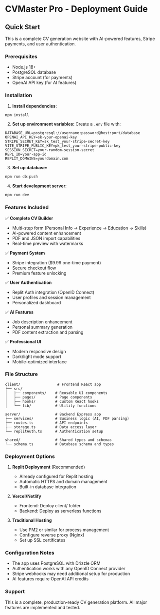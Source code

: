 # CVMaster Pro - Deployment Guide

## Quick Start

This is a complete CV generation website with AI-powered features, Stripe payments, and user authentication.

### Prerequisites
- Node.js 18+ 
- PostgreSQL database
- Stripe account (for payments)
- OpenAI API key (for AI features)

### Installation

1. **Install dependencies:**
```bash
npm install
```

2. **Set up environment variables:**
Create a `.env` file with:
```
DATABASE_URL=postgresql://username:password@host:port/database
OPENAI_API_KEY=sk-your-openai-key
STRIPE_SECRET_KEY=sk_test_your-stripe-secret-key
VITE_STRIPE_PUBLIC_KEY=pk_test_your-stripe-public-key
SESSION_SECRET=your-random-session-secret
REPL_ID=your-app-id
REPLIT_DOMAINS=yourdomain.com
```

3. **Set up database:**
```bash
npm run db:push
```

4. **Start development server:**
```bash
npm run dev
```

### Features Included

✅ **Complete CV Builder**
- Multi-step form (Personal Info → Experience → Education → Skills)
- AI-powered content enhancement
- PDF and JSON import capabilities
- Real-time preview with watermarks

✅ **Payment System**
- Stripe integration ($9.99 one-time payment)
- Secure checkout flow
- Premium feature unlocking

✅ **User Authentication**
- Replit Auth integration (OpenID Connect)
- User profiles and session management
- Personalized dashboard

✅ **AI Features**
- Job description enhancement
- Personal summary generation
- PDF content extraction and parsing

✅ **Professional UI**
- Modern responsive design
- Dark/light mode support
- Mobile-optimized interface

### File Structure

```
client/                 # Frontend React app
├── src/
│   ├── components/    # Reusable UI components
│   ├── pages/         # Page components
│   ├── hooks/         # Custom React hooks
│   └── lib/           # Utility functions

server/                # Backend Express app
├── services/          # Business logic (AI, PDF parsing)
├── routes.ts          # API endpoints
├── storage.ts         # Data access layer
└── replitAuth.ts      # Authentication setup

shared/                # Shared types and schemas
└── schema.ts          # Database schema and types
```

### Deployment Options

1. **Replit Deployment** (Recommended)
   - Already configured for Replit hosting
   - Automatic HTTPS and domain management
   - Built-in database integration

2. **Vercel/Netlify**
   - Frontend: Deploy client/ folder
   - Backend: Deploy as serverless functions

3. **Traditional Hosting**
   - Use PM2 or similar for process management
   - Configure reverse proxy (Nginx)
   - Set up SSL certificates

### Configuration Notes

- The app uses PostgreSQL with Drizzle ORM
- Authentication works with any OpenID Connect provider
- Stripe webhooks may need additional setup for production
- AI features require OpenAI API credits

### Support

This is a complete, production-ready CV generation platform. All major features are implemented and tested.